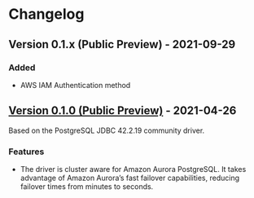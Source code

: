 # Changelog

## Version 0.1.x (Public Preview) - 2021-09-29
### Added
  * AWS IAM Authentication method

## [Version 0.1.0 (Public Preview)](https://github.com/awslabs/aws-postgresql-jdbc/releases/tag/0.1.0) - 2021-04-26
Based on the PostgreSQL JDBC 42.2.19 community driver.
### Features
  * The driver is cluster aware for Amazon Aurora PostgreSQL. It takes advantage of Amazon Aurora’s fast failover capabilities, reducing failover times from minutes to seconds.
